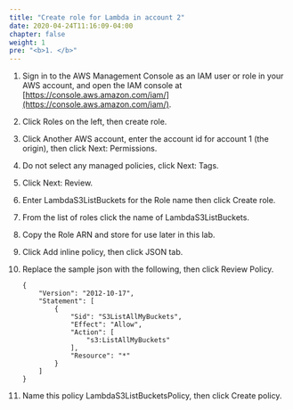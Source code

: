 ```yaml
---
title: "Create role for Lambda in account 2"
date: 2020-04-24T11:16:09-04:00
chapter: false
weight: 1
pre: "<b>1. </b>"
---
```

1. Sign in to the AWS Management Console as an IAM user or role in your AWS account, and open the IAM console at [https://console.aws.amazon.com/iam/](https://console.aws.amazon.com/iam/).
2. Click Roles on the left, then create role.
3. Click Another AWS account, enter the account id for account 1 (the origin), then click Next: Permissions.
4. Do not select any managed policies, click Next: Tags.
5. Click Next: Review.
6. Enter LambdaS3ListBuckets for the Role name then click Create role.
7. From the list of roles click the name of LambdaS3ListBuckets.
8. Copy the Role ARN and store for use later in this lab.
9. Click Add inline policy, then click JSON tab.
10. Replace the sample json with the following, then click Review Policy.

        {
            "Version": "2012-10-17",
            "Statement": [
                {
                    "Sid": "S3ListAllMyBuckets",
                    "Effect": "Allow",
                    "Action": [
                        "s3:ListAllMyBuckets"
                    ],
                    "Resource": "*"
                }
            ]
        }

11. Name this policy LambdaS3ListBucketsPolicy, then click Create policy.
